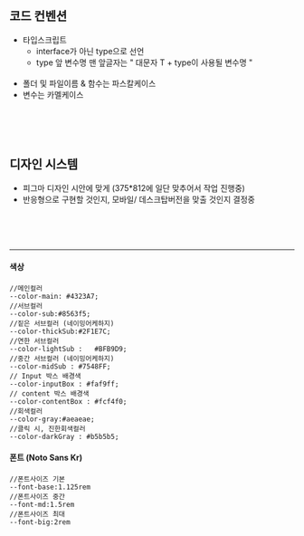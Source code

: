 ## 코드 컨벤션
    
- 타입스크립트
    - interface가 아닌 type으로 선언
    - type 앞 변수명 맨 앞글자는 " 대문자 T + type이 사용될 변수명 "
    <br/>
- 폴더 및 파일이름 & 함수는 파스칼케이스
- 변수는 카멜케이스
   <br/>
   <br/>
   <br/>
   <br/>
      <br/>
## 디자인 시스템

- 피그마 디자인 시안에 맞게 (375*812에 일단 맞추어서 작업 진행중) 
- 반응형으로 구현할 것인지, 모바일/ 데스크탑버전을 맞출 것인지 결정중
 <br/>
  <br/>
   <br/>
   
---
#### 색상
    //메인컬러
    --color-main: #4323A7;
    //서브컬러
    --color-sub:#8563f5;
    //짙은 서브컬러 (네이밍어케하지)
    --color-thickSub:#2F1E7C;
    //연한 서브컬러
    --color-lightSub :   #BFB9D9;
    //중간 서브컬러 (네이밍어케하지)
    --color-midSub : #7548FF;
    // Input 박스 배경색
    --color-inputBox : #faf9ff;
    // content 박스 배경색 
    --color-contentBox : #fcf4f0;
    //회색컬러
    --color-gray:#aeaeae;
    //클릭 시, 진한회색컬러
    --color-darkGray : #b5b5b5;
    
#### 폰트 (Noto Sans Kr)
    
    
    //폰트사이즈 기본
    --font-base:1.125rem
    //폰트사이즈 중간
    --font-md:1.5rem
    //폰트사이즈 최대
    --font-big:2rem
